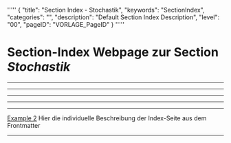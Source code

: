 '''''
{
"title": "Section Index - Stochastik",
"keywords": "SectionIndex",
"categories": "",
"description": "Default Section Index Description",
"level": "00",
"pageID": "VORLAGE_PageID"
}
'''''


<h1>Section-Index Webpage zur Section <i>Stochastik</i></h1>

<hr><hr><hr><hr><hr>


[Example 2](C:/DocTool/output/Docus/Mathe/Stochastik/ExampleFile2.md)
Hier die individuelle Beschreibung der Index-Seite aus dem Frontmatter<hr>